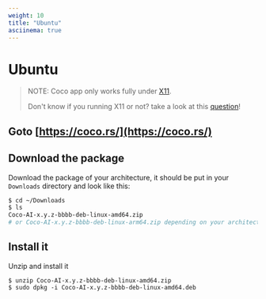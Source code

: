 ```yaml
---
weight: 10
title: "Ubuntu"
asciinema: true
---
```


# Ubuntu

> NOTE: Coco app only works fully under [X11][x11_protocol].
>
> Don't know if you running X11 or not? take a look at this [question][if_x11]!

[x11_protocol]: https://en.wikipedia.org/wiki/X_Window_System 
[if_x11]: https://unix.stackexchange.com/q/202891/498440


## Goto [https://coco.rs/](https://coco.rs/)

## Download the package

Download the package of your architecture, it should be put in your `Downloads` directory 
and look like this:

```sh
$ cd ~/Downloads
$ ls 
Coco-AI-x.y.z-bbbb-deb-linux-amd64.zip 
# or Coco-AI-x.y.z-bbbb-deb-linux-arm64.zip depending on your architecture
```

## Install it
   
Unzip and install it

```
$ unzip Coco-AI-x.y.z-bbbb-deb-linux-amd64.zip 
$ sudo dpkg -i Coco-AI-x.y.z-bbbb-deb-linux-amd64.deb 
```
